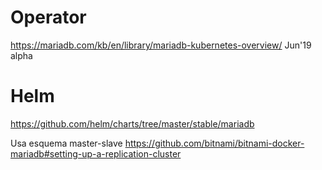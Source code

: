# Operator
https://mariadb.com/kb/en/library/mariadb-kubernetes-overview/
Jun'19 alpha

# Helm
https://github.com/helm/charts/tree/master/stable/mariadb

Usa esquema master-slave
https://github.com/bitnami/bitnami-docker-mariadb#setting-up-a-replication-cluster
